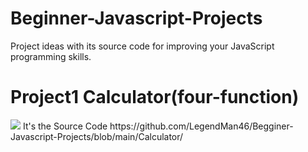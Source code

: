 # Beginner-Javascript-Projects
Project ideas with its source code for improving your JavaScript programming skills.
# Project1 Calculator(four-function)
<image src="https://github.com/LegendMan46/Begginer-Javascript-Projects/blob/main/Calculator/image.png">
It's the Source Code https://github.com/LegendMan46/Begginer-Javascript-Projects/blob/main/Calculator/

